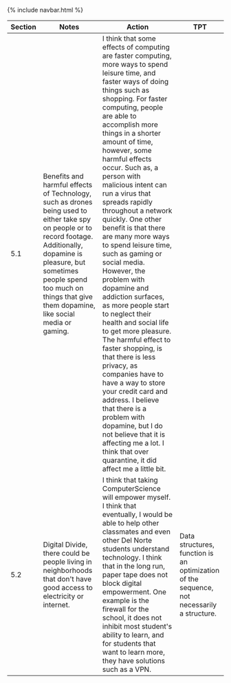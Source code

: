 {% include navbar.html %}

|Section|Notes|Action|TPT|
|-------|-----|----|-----|
|5.1|Benefits and harmful effects of Technology, such as drones being used to either take spy on people or to record footage. Additionally, dopamine is pleasure, but sometimes people spend too much on things that give them dopamine, like social media or gaming.|I think that some effects of computing are faster computing, more ways to spend leisure time, and faster ways of doing things such as shopping. For faster computing, people are able to accomplish more things in a shorter amount of time, however, some harmful effects occur. Such as, a person with malicious intent can run a virus that spreads rapidly throughout a network quickly. One other benefit is that there are many more ways to spend leisure time, such as gaming or social media. However, the problem with dopamine and addiction surfaces, as more people start to neglect their health and social life to get more pleasure. The harmful effect to faster shopping, is that there is less privacy, as companies have to have a way to store your credit card and address. I believe that there is a problem with dopamine, but I do not believe that it is affecting me a lot. I think that over quarantine, it did affect me a little bit. |
|5.2|Digital Divide, there could be people living in neighborhoods that don't have good access to electricity or internet. |I think that taking ComputerScience will empower myself. I think that eventually, I would be able to help other classmates and even other Del Norte students understand technology. I think that in the long run, paper tape does not block digital empowerment. One example is the firewall for the school, it does not inhibit most student's ability to learn, and for students that want to learn more, they have solutions such as a VPN. |Data structures, function is an optimization of the sequence, not necessarily a structure. |
